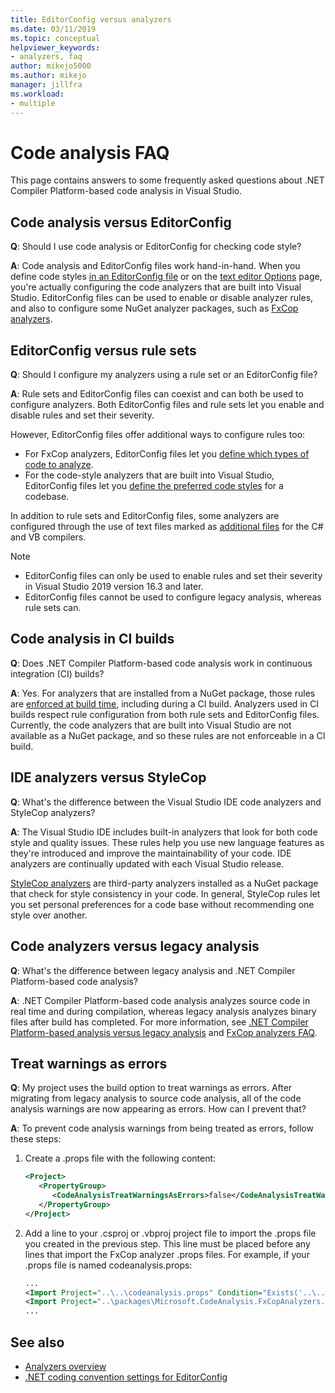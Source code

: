 ```yaml
---
title: EditorConfig versus analyzers
ms.date: 03/11/2019
ms.topic: conceptual
helpviewer_keywords:
- analyzers, faq
author: mikejo5000
ms.author: mikejo
manager: jillfra
ms.workload:
- multiple
---
```

# Code analysis FAQ

This page contains answers to some frequently asked questions about .NET Compiler Platform-based code analysis in Visual Studio.

## Code analysis versus EditorConfig

**Q**: Should I use code analysis or EditorConfig for checking code style?

**A**: Code analysis and EditorConfig files work hand-in-hand. When you define code styles [in an EditorConfig file](../ide/editorconfig-code-style-settings-reference.md) or on the [text editor Options](../ide/code-styles-and-code-cleanup.md) page, you're actually configuring the code analyzers that are built into Visual Studio. EditorConfig files can be used to enable or disable analyzer rules, and also to configure some NuGet analyzer packages, such as [FxCop analyzers](configure-fxcop-analyzers.md).

## EditorConfig versus rule sets

**Q**: Should I configure my analyzers using a rule set or an EditorConfig file?

**A**: Rule sets and EditorConfig files can coexist and can both be used to configure analyzers. Both EditorConfig files and rule sets let you enable and disable rules and set their severity.

However, EditorConfig files offer additional ways to configure rules too:

- For FxCop analyzers, EditorConfig files let you [define which types of code to analyze](fxcop-analyzer-options.md).
- For the code-style analyzers that are built into Visual Studio, EditorConfig files let you [define the preferred code styles](../ide/editorconfig-code-style-settings-reference.md) for a codebase.

In addition to rule sets and EditorConfig files, some analyzers are configured through the use of text files marked as [additional files](../ide/build-actions.md#build-action-values) for the C# and VB compilers.

> [!NOTE]
> - EditorConfig files can only be used to enable rules and set their severity in Visual Studio 2019 version 16.3 and later.
> - EditorConfig files cannot be used to configure legacy analysis, whereas rule sets can.

## Code analysis in CI builds

**Q**: Does .NET Compiler Platform-based code analysis work in continuous integration (CI) builds?

**A**: Yes. For analyzers that are installed from a NuGet package, those rules are [enforced at build time](roslyn-analyzers-overview.md#build-errors), including during a CI build. Analyzers used in CI builds respect rule configuration from both rule sets and EditorConfig files. Currently, the code analyzers that are built into Visual Studio are not available as a NuGet package, and so these rules are not enforceable in a CI build.

## IDE analyzers versus StyleCop

**Q**: What's the difference between the Visual Studio IDE code analyzers and StyleCop analyzers?

**A**: The Visual Studio IDE includes built-in analyzers that look for both code style and quality issues. These rules help you use new language features as they're introduced and improve the maintainability of your code. IDE analyzers are continually updated with each Visual Studio release.

[StyleCop analyzers](https://github.com/DotNetAnalyzers/StyleCopAnalyzers) are third-party analyzers installed as a NuGet package that check for style consistency in your code. In general, StyleCop rules let you set personal preferences for a code base without recommending one style over another.

## Code analyzers versus legacy analysis

**Q**: What's the difference between legacy analysis and .NET Compiler Platform-based code analysis?

**A**: .NET Compiler Platform-based code analysis analyzes source code in real time and during compilation, whereas legacy analysis analyzes binary files after build has completed. For more information, see [.NET Compiler Platform-based analysis versus legacy analysis](roslyn-analyzers-overview.md#source-code-analysis-versus-legacy-analysis) and [FxCop analyzers FAQ](fxcop-analyzers-faq.md).

## Treat warnings as errors

**Q**: My project uses the build option to treat warnings as errors. After migrating from legacy analysis to source code analysis, all of the code analysis warnings are now appearing as errors. How can I prevent that?

**A**: To prevent code analysis warnings from being treated as errors, follow these steps:

  1. Create a .props file with the following content:

     ```xml
     <Project>
        <PropertyGroup>
           <CodeAnalysisTreatWarningsAsErrors>false</CodeAnalysisTreatWarningsAsErrors>
        </PropertyGroup>
     </Project>
     ```

  2. Add a line to your .csproj or .vbproj project file to import the .props file you created in the previous step. This line must be placed before any lines that import the FxCop analyzer .props files. For example, if your .props file is named codeanalysis.props:

     ```xml
     ...
     <Import Project="..\..\codeanalysis.props" Condition="Exists('..\..\codeanalysis.props')" />
     <Import Project="..\packages\Microsoft.CodeAnalysis.FxCopAnalyzers.2.6.5\build\Microsoft.CodeAnalysis.FxCopAnalyzers.props" Condition="Exists('..\packages\Microsoft.CodeAnalysis.FxCopAnalyzers.2.6.5\build\Microsoft.CodeAnalysis.FxCopAnalyzers.props')" />
     ...
     ```

## See also

- [Analyzers overview](roslyn-analyzers-overview.md)
- [.NET coding convention settings for EditorConfig](../ide/editorconfig-code-style-settings-reference.md)
